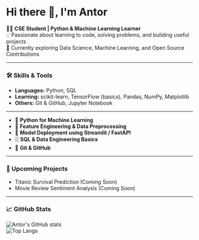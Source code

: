 # Hi there 👋, I'm Antor  

👨‍🎓 **CSE Student | Python & Machine Learning Learner**  
💡 Passionate about learning to code, solving problems, and building useful projects  
🌱 Currently exploring Data Science, Machine Learning, and Open Source Contributions  

---

### 🛠️ Skills & Tools  
- **Languages:** Python, SQL  
- **Learning:** scikit-learn, TensorFlow (basics), Pandas, NumPy, Matplotlib  
- **Others:** Git & GitHub, Jupyter Notebook  

---

- 🐍 **Python for Machine Learning**  
- 🧠 **Feature Engineering & Data Preprocessing**  
- 🚀 **Model Deployment using Streamlit / FastAPI**  
- 🗄️ **SQL & Data Engineering Basics**  
- 📝 **Git & GitHub**

---

### 🚀 Upcoming Projects  
- Titanic Survival Prediction (Coming Soon)  
- Movie Review Sentiment Analysis (Coming Soon)  

---

### 📈 GitHub Stats  
![Antor's GitHub stats](https://github-readme-stats.vercel.app/api?username=Antor120365&show_icons=true&theme=radical)  
![Top Langs](https://github-readme-stats.vercel.app/api/top-langs/?username=Antor120365&layout=compact&theme=radical)
